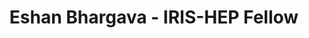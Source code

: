 ---
layout: fellow
pagetype: fellow
permalink: /fellows/4eshanb.html
fellow-name: Eshan Bhargava
title: Eshan Bhargava - IRIS-HEP Fellow
active: false
dates:
  start: 2021-06-14
  end: 2021-09-10
photo: /assets/images/team/fellows-2021/Eshan-Bhargava.jpg
institution: University of Southern California
e-mail: 4eshanb@gmail.com
project_title: SkyhookDM - Ability to push back query execution to Client in case
  of overloaded OSDs
focus-area: doma
project_goal: >
  Currently, SkyhookDM allows pushing down compute operations such as selection and
  projection into the Ceph file system, which is the Storage Layer. However, when
  a large number of clients try to push down computation into OSDs at a time, the
  CPU and memory pressure of the OSDs may quickly increase, causing run-time side
  effects such as blocked and slow OSD operations.

  The goal of this project is to create functionality, such that if there is high
  CPU and memory pressure in the OSDs, for which they cannot process filters or expressions
  efficiently, the query execution is pushed back to the client for processing.
mentors:
- Jeff LeFevre (UC Santa Cruz)
- Jianshen Liu (UC Santa Cruz)
- Jayjeet Chakraborty (NIT, Durgapur)

proposal: /assets/pdf/Fellow-Eshan-Bhargava-Proposal.pdf
presentations:
- title: SkyhookDM - Ability to Push back query execution to Client in case of overload
    OSDs
  date: 2021-10-25
  url: https://indico.cern.ch/event/1071412/contributions/4505159/attachments/2333864/3977762/Eshan_Bhargava_SkyhookDM_Query_Pushback_IRIS_HEP.pdf
  meeting: IRIS-HEP Topical Meetings
  meetingurl: https://indico.cern.ch/event/1071412/
  recordingurl: https://youtu.be/0Z7an2D-dKc
  focus-area: doma

current_status: >
  <strong>April 2023</strong> - Incoming Machine Learning Intern at NASA Jet Propulsion Laboratory

github-username: 4eshanb

linkedin-profile: https://www.linkedin.com/in/eshan-bhargava-75012819a
---